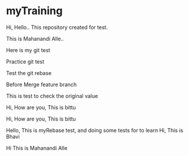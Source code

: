 # myTraining

Hi, Hello.. This repository created for test.

This is Mahanandi Alle..

Here is my git test

Practice git test

Test the git rebase

Before Merge feature branch

This is test to check the original value

Hi, How are you, This is bittu


Hi, How are you, This is bittu


Hello, This is myRebase test, and doing some tests for to learn
Hi, This is Bhavi

Hi This is Mahanandi Alle